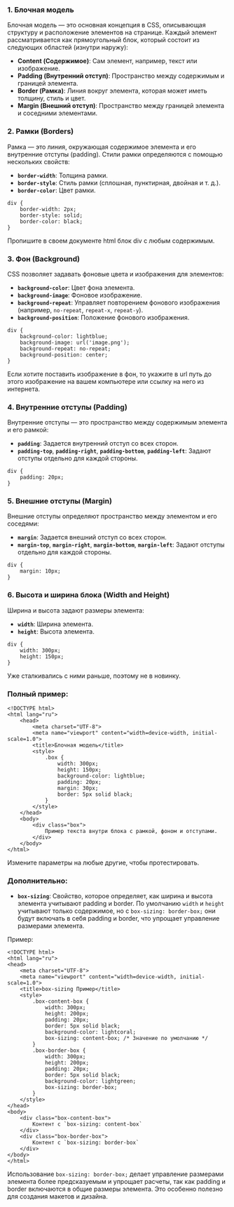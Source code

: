 ### 1. Блочная модель
Блочная модель — это основная концепция в CSS, описывающая структуру и расположение элементов на странице. Каждый элемент рассматривается как прямоугольный блок, который состоит из следующих областей (изнутри наружу):

- **Content (Содержимое)**: Сам элемент, например, текст или изображение.
- **Padding (Внутренний отступ)**: Пространство между содержимым и границей элемента.
- **Border (Рамка)**: Линия вокруг элемента, которая может иметь толщину, стиль и цвет.
- **Margin (Внешний отступ)**: Пространство между границей элемента и соседними элементами.

### 2. Рамки (Borders)
Рамка — это линия, окружающая содержимое элемента и его внутренние отступы (padding). Стили рамки определяются с помощью нескольких свойств:

- **`border-width`**: Толщина рамки.
- **`border-style`**: Стиль рамки (сплошная, пунктирная, двойная и т. д.).
- **`border-color`**: Цвет рамки.

```
div {     
	border-width: 2px;     
	border-style: solid;     
	border-color: black; 
}
```
Пропишите в своем документе html блок div с любым содержимым.

### 3. Фон (Background)
CSS позволяет задавать фоновые цвета и изображения для элементов:

- **`background-color`**: Цвет фона элемента.
- **`background-image`**: Фоновое изображение.
- **`background-repeat`**: Управляет повторением фонового изображения (например, `no-repeat`, `repeat-x`, `repeat-y`).
- **`background-position`**: Положение фонового изображения.

```
div {     
	background-color: lightblue;     
	background-image: url('image.png');     
	background-repeat: no-repeat;     
	background-position: center; 
}
```
Если хотите поставить изображение в фон, то укажите в url путь до этого изображение на вашем компьютере или ссылку на него из интернета.

### 4. Внутренние отступы (Padding)
Внутренние отступы — это пространство между содержимым элемента и его рамкой:

- **`padding`**: Задается внутренний отступ со всех сторон.
- **`padding-top`**, **`padding-right`**, **`padding-bottom`**, **`padding-left`**: Задают отступы отдельно для каждой стороны.

```
div {     
	padding: 20px;
}
```

### 5. Внешние отступы (Margin)
Внешние отступы определяют пространство между элементом и его соседями:

- **`margin`**: Задается внешний отступ со всех сторон.
- **`margin-top`**, **`margin-right`**, **`margin-bottom`**, **`margin-left`**: Задают отступы отдельно для каждой стороны.

```
div {     
	margin: 10px; 
}
```

### 6. Высота и ширина блока (Width and Height)
Ширина и высота задают размеры элемента:

- **`width`**: Ширина элемента.
- **`height`**: Высота элемента.

```
div {     
	width: 300px;     
	height: 150px; 
}
```
Уже сталкивались с ними раньше, поэтому не в новинку.

### Полный пример:

```
<!DOCTYPE html> 
<html lang="ru"> 
	<head>     
		<meta charset="UTF-8">     
		<meta name="viewport" content="width=device-width, initial-scale=1.0">
		<title>Блочная модель</title>     
		<style>         
			.box {             
				width: 300px;             
				height: 150px;             
				background-color: lightblue;              
				padding: 20px;             
				margin: 30px;             
				border: 5px solid black;        
			}     
		</style> 
	</head> 
	<body>     
		<div class="box">         
			Пример текста внутри блока с рамкой, фоном и отступами.     
		</div> 
	</body> 
</html>
```
Измените параметры на любые другие, чтобы протестировать.

### **Дополнительно:**

- **`box-sizing`**: Свойство, которое определяет, как ширина и высота элемента учитывают padding и border. По умолчанию `width` и `height` учитывают только содержимое, но с `box-sizing: border-box;` они будут включать в себя padding и border, что упрощает управление размерами элемента.

Пример:
```
<!DOCTYPE html>
<html lang="ru">
<head>
    <meta charset="UTF-8">
    <meta name="viewport" content="width=device-width, initial-scale=1.0">
    <title>box-sizing Пример</title>
    <style>
        .box-content-box {
            width: 300px;
            height: 200px;
            padding: 20px;
            border: 5px solid black;
            background-color: lightcoral;
            box-sizing: content-box; /* Значение по умолчанию */
        }
        .box-border-box {
            width: 300px;
            height: 200px;
            padding: 20px;
            border: 5px solid black;
            background-color: lightgreen;
            box-sizing: border-box;
        }
    </style>
</head>
<body>
    <div class="box-content-box">
        Контент с `box-sizing: content-box`
    </div>
    <div class="box-border-box">
        Контент с `box-sizing: border-box`
    </div>
</body>
</html>
```

Использование `box-sizing: border-box;` делает управление размерами элемента более предсказуемым и упрощает расчеты, так как padding и border включаются в общие размеры элемента. Это особенно полезно для создания макетов и дизайна.